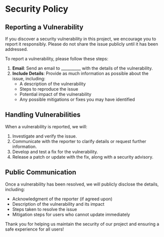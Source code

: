 # Security Policy

## Reporting a Vulnerability

If you discover a security vulnerability in this project, we encourage you to report it responsibly. Please do not share the issue publicly until it has been addressed.

To report a vulnerability, please follow these steps:

1. **Email**: Send an email to __________ with the details of the vulnerability.
2. **Include Details**: Provide as much information as possible about the issue, including:
   - A description of the vulnerability
   - Steps to reproduce the issue
   - Potential impact of the vulnerability
   - Any possible mitigations or fixes you may have identified

## Handling Vulnerabilities

When a vulnerability is reported, we will:
1. Investigate and verify the issue.
2. Communicate with the reporter to clarify details or request further information.
3. Develop and test a fix for the vulnerability.
4. Release a patch or update with the fix, along with a security advisory.

## Public Communication

Once a vulnerability has been resolved, we will publicly disclose the details, including:
- Acknowledgment of the reporter (if agreed upon)
- Description of the vulnerability and its impact
- Steps taken to resolve the issue
- Mitigation steps for users who cannot update immediately

Thank you for helping us maintain the security of our project and ensuring a safe experience for all users!
